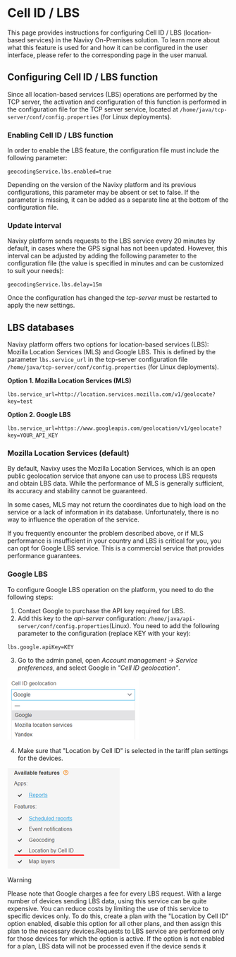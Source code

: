 # Cell ID / LBS

This page provides instructions for configuring Cell ID / LBS (location-based services) in the Navixy On-Premises solution. To learn more about what this feature is used for and how it can be configured in the user interface, please refer to the corresponding page in the user manual.

## Configuring Cell ID / LBS function

Since all location-based services (LBS) operations are performed by the TCP server, the activation and configuration of this function is performed in the configuration file for the TCP server service, located at `/home/java/tcp-server/conf/config.properties` (for Linux deployments).

### Enabling Cell ID / LBS function

In order to enable the LBS feature, the configuration file must include the following parameter:

```
geocodingService.lbs.enabled=true
```

Depending on the version of the Navixy platform and its previous configurations, this parameter may be absent or set to false. If the parameter is missing, it can be added as a separate line at the bottom of the configuration file.

### Update interval

Navixy platform sends requests to the LBS service every 20 minutes by default, in cases where the GPS signal has not been updated. However, this interval can be adjusted by adding the following parameter to the configuration file (the value is specified in minutes and can be customized to suit your needs):

```
geocodingService.lbs.delay=15m
```

Once the configuration has changed the *tcp-server* must be restarted to apply the new settings.

## LBS databases

Navixy platform offers two options for location-based services (LBS): Mozilla Location Services (MLS) and Google LBS. This is defined by the parameter `lbs.service_url` in the tcp-server configuration file `/home/java/tcp-server/conf/config.properties` (for Linux deployments).

**Option 1. Mozilla Location Services (MLS)**

```
lbs.service_url=http://location.services.mozilla.com/v1/geolocate?key=test
```

**Option 2. Google LBS**

```
lbs.service_url=https://www.googleapis.com/geolocation/v1/geolocate?key=YOUR_API_KEY
```

### Mozilla Location Services (default)

By default, Navixy uses the Mozilla Location Services, which is an open public geolocation service that anyone can use to process LBS requests and obtain LBS data. While the performance of MLS is generally sufficient, its accuracy and stability cannot be guaranteed.

In some cases, MLS may not return the coordinates due to high load on the service or a lack of information in its database. Unfortunately, there is no way to influence the operation of the service.

If you frequently encounter the problem described above, or if MLS performance is insufficient in your country and LBS is critical for you, you can opt for Google LBS service. This is a commercial service that provides performance guarantees.

### Google LBS

To configure Google LBS operation on the platform, you need to do the following steps:

1. Contact Google to purchase the API key required for LBS.
2. Add this key to the *api-server* configuration: `/home/java/api-server/conf/config.properties`(Linux). You need to add the following parameter to the configuration (replace KEY with your key):

```
lbs.google.apiKey=KEY
```

3. Go to the admin panel, open *Account management → Service preferences*, and select Google in *"Cell ID geolocation"*.

![On-Premise - Maps and GIS - Cell ID - LBS](attachments/image-20230810-133150.png)

4. Make sure that "Location by Cell ID" is selected in the tariff plan settings for the devices.

![On-Premise - Maps and GIS - Cell ID - LBS](attachments/image-20230810-133203.png)

> [!WARNING]
> Please note that Google charges a fee for every LBS request. With a large number of devices sending LBS data, using this service can be quite expensive. You can reduce costs by limiting the use of this service to specific devices only. To do this, create a plan with the "Location by Cell ID" option enabled, disable this option for all other plans, and then assign this plan to the necessary devices.Requests to LBS service are performed only for those devices for which the option is active. If the option is not enabled for a plan, LBS data will not be processed even if the device sends it